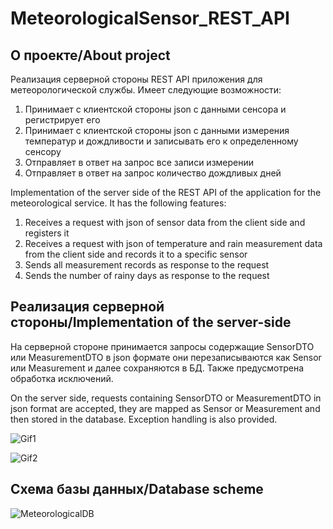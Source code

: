 # MeteorologicalSensor_REST_API

<!-- ABOUT THE PROJECT -->
## О проекте/About project

  Реализация серверной стороны REST API приложения для метеорологической службы. 
  Имеет следующие возможности:
  1. Принимает с клиентской стороны json с данными сенсора и регистрирует его
  2. Принимает с клиентской стороны json с данными измерения температур и дождливости и записывать его к определенному сенсору 
  3. Отправляет в ответ на запрос все записи измерении
  4. Отправляет в ответ на запрос количество дождливых дней

  Implementation of the server side of the REST API of the application for the meteorological service. 
  It has the following features:
  1. Receives a request with json of sensor data from the client side and registers it
  2. Receives a request with json of temperature and rain measurement data from the client side and records it to a specific sensor 
  3. Sends all measurement records as response to the request
  4. Sends the number of rainy days as response to the request

## Реализация серверной стороны/Implementation of the server-side
  На серверной стороне принимается запросы содержащие SensorDTO или MeasurementDTO в json формате они перезаписываются как Sensor или Measurement и далее сохраняются в БД. Также предусмотрена обработка исключений.  
  
  On the server side, requests containing SensorDTO or MeasurementDTO in json format are accepted, they are mapped as Sensor or Measurement and then stored in the database. Exception handling is also provided.

![Gif1](https://user-images.githubusercontent.com/114854020/215170329-aa5c3e8f-19e6-4e12-817b-cef4a0ae7e28.gif)

![Gif2](https://user-images.githubusercontent.com/114854020/215170354-8bbbec37-cef8-4ccc-a449-ddab7ea5319e.gif)

## Схема базы данных/Database scheme

![MeteorologicalDB](https://user-images.githubusercontent.com/114854020/215170494-51e642ae-dc54-4643-b371-a936158dfac8.png)

